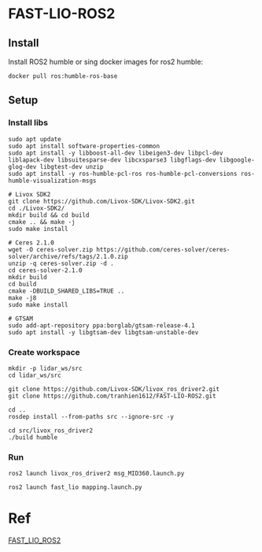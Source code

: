 # FAST-LIO-ROS2

## Install

Install ROS2 humble or sing docker images for ros2 humble: 
```
docker pull ros:humble-ros-base
```

## Setup

### Install libs
```
sudo apt update
sudo apt install software-properties-common
sudo apt install -y libboost-all-dev libeigen3-dev libpcl-dev liblapack-dev libsuitesparse-dev libcxsparse3 libgflags-dev libgoogle-glog-dev libgtest-dev unzip 
sudo apt install -y ros-humble-pcl-ros ros-humble-pcl-conversions ros-humble-visualization-msgs  

# Livox SDK2
git clone https://github.com/Livox-SDK/Livox-SDK2.git
cd ./Livox-SDK2/
mkdir build && cd build
cmake .. && make -j
sudo make install

# Ceres 2.1.0
wget -O ceres-solver.zip https://github.com/ceres-solver/ceres-solver/archive/refs/tags/2.1.0.zip
unzip -q ceres-solver.zip -d .
cd ceres-solver-2.1.0
mkdir build
cd build
cmake -DBUILD_SHARED_LIBS=TRUE ..
make -j8
sudo make install

# GTSAM
sudo add-apt-repository ppa:borglab/gtsam-release-4.1
sudo apt install -y libgtsam-dev libgtsam-unstable-dev

```

### Create workspace
```
mkdir -p lidar_ws/src
cd lidar_ws/src

git clone https://github.com/Livox-SDK/livox_ros_driver2.git
git clone https://github.com/tranhien1612/FAST-LIO-ROS2.git

cd ..
rosdep install --from-paths src --ignore-src -y

cd src/livox_ros_driver2
./build humble
```

### Run
```
ros2 launch livox_ros_driver2 msg_MID360.launch.py

ros2 launch fast_lio mapping.launch.py
```


# Ref
[FAST_LIO_ROS2](https://github.com/Ericsii/FAST_LIO_ROS2.git)
